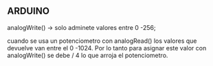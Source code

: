 ## ARDUINO

analogWrite() -> solo adminete valores entre 0 -256;

cuando se usa un potenciometro con analogRead() los valores que devuelve
van entre el 0 -1024. Por lo tanto para asignar este valor con 
analogWrite() se debe / 4 lo que arroja el potenciometro.
